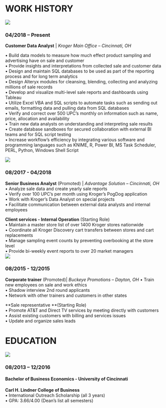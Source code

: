 # WORK HISTORY  

![](https://a9hriw.ch.files.1drv.com/y4mony1mwl4JRSZJCyRwFpZXayoeSeQBHZa2dL3XhRmZmTmDGbUz9H_Uf2oLsuQiqp6QmQ0TChlEJqB-9QO4vzm9jFo2wu6R1cCw_hcFK5n5EtTffG07m2QXeBxfdAcu2UcPRYXprcFdBg0_XHtm-aVaDWw3BWV2NgeTW0n_9ZQEfU4uIenxk5T9weMl7JalcY61FOi5XdIL-zXmxtV3GOHLQ?width=256&height=138&cropmode=none)  
### 04/2018 – Present
**Customer Data Analyst** | _Kroger Main Office – Cincinnati, OH_  

• Build data models to measure how much effect product sampling and advertising have on sale and customer  
• Provide insights and interpretations from collected sale and customer data  
• Design and maintain SQL databases to be used as part of the reporting process and for long term analytics  
• Design Alteryx modules for cleansing, blending, collecting and analyzing millions of sale records  
• Develop and visualize multi-level sale reports and dashboards using Tableau  
• Utilize Excel VBA and SQL scripts to automate tasks such as sending out emails, formatting data and pulling data from SQL databases  
• Verify and correct over 500 UPC’s monthly on information such as name, price, allocation and availability  
• Train new data analysts on understanding and interpreting sale results  
• Create database sandboxes for secured collaboration with external BI teams and for SQL script testing  
• Increase workflow’s efficiency by integrating various software and programming languages such as KNIME, R, Power BI, MS Task Scheduler, PERL, Python, Windows Shell Script  

                                                            

![](https://bkatlg.ch.files.1drv.com/y4mVKmj1MGCJD4arNlLntI8HSD685JfJ-0lz3p8KqBgElKBpEwMyfgqXuc68jr-61XWCeP-qSXbTz-qnE89oMf0Tvc9cSzMaPR4RFJqzjEVu147DvQ5qrjUeJvECZoQk3A6Pg2IK7AyqBgG5lrhUKLKEhs9vQoB9rEItZ1NfZa6hTMVS52fR0I9riS3eJ2o51a2kcV8isc20XWWVV2Knzg3rg?width=800&height=278&cropmode=none)  
### 08/2017 - 04/2018  
**Senior Business Analyst** (Promoted) | _Advantage Solution – Cincinnati, OH_  
•	Analyze sale data and create yearly sale reports  
•	Verify over 100 UPC’s per month using Kroger’s PogDog application  
•	Work with Kroger’s Data Analyst on special projects  
•	Facilitate communication between external data analysts and internal employees      

**Client services - Internal Operation** (Starting Role)  
•	Maintain a master store list of over 1400 Kroger stores nationwide  
•	Coordinate all Kroger Discovery cart transfers between stores and cart replacements  
•	Manage sampling event counts by preventing overbooking at the store level  
•	Provide bi-weekly event reports to over 20 market managers  
![](https://onedrive.live.com/embed?cid=5CA866BF59BFEE77&resid=5CA866BF59BFEE77%21358242&authkey=AJqzYCcBw-ndjEs)                                                                     
### 08/2015 - 12/2015
**Corporate trainer** (Promoted)| _Buckeye Promotions – Dayton, OH_
•	Train new employees on sale and work ethics  
•	Shadow interview 2nd round applicants                                                                             
•	Network with other trainers and customers in other states  

**Sale representative **(Starting Role)  
•	Promote AT&T and Direct TV services by meeting directly with customers  
•	Assist existing customers with billing and services issues  
•	Update and organize sales leads            

# EDUCATION  
![](https://onedrive.live.com/embed?cid=5CA866BF59BFEE77&resid=5CA866BF59BFEE77%21358243&authkey=AG68F4p-C8nzZnw)  
### 08/2013 – 12/2016  
#### Bachelor of Business Economics - University of Cincinnati                                                       
**Carl H. Lindner College of Business**    		 
•	International Outreach Scholarship (all 3 years)  
•	GPA: 3.66/4.00 (Dean’s list all semesters)           			

